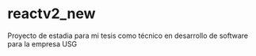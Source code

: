 # reactv2_new

Proyecto de estadia para mi tesis como técnico en desarrollo de software para la empresa USG


